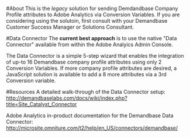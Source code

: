 #About
This is the *legacy* solution for sending Demdandbase Company Profile attributes to Adobe Analytics via Conversion Variables.
If you are considering using the solutoin, first consult with your Demandbase Customer Success Manager or Solutions Consultant.

#Data Connector
The **current best approach** is to use the native "Data Connector" available from within the Adobe Analyics Admin Console.

The Data Connector is a simple 5-step wizard that enables the integration of up-to 16 Demandbase company profile attributes using only 2 Conversion Variables.
If more company profile attributes are desired, a JavaScript solution is available to add a 8 more attributes via a 3rd Conversion variable.

#Resources
A detailed walk-through of the Data Connector setup:
http://demandbaselabs.com/docs/wiki/index.php?title=Site_Catalyst_Connector

Adobe Analytics in-product documentation for the Demandbase Data Connector:
http://microsite.omniture.com/t2/help/en_US/connectors/demandbase/


